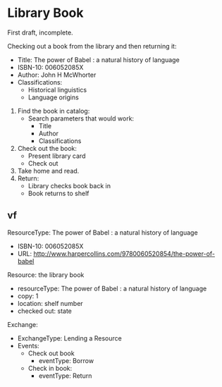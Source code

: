 # Library Book

<!-- TODO --> First draft, incomplete.

Checking out a book from the library and then returning it:

* Title: The power of Babel : a natural history of language
* ISBN-10: 006052085X
* Author: John H McWhorter
* Classifications: 
    * Historical linguistics
    * Language origins


1. Find the book in catalog:
    * Search parameters that would work:
        * Title
        * Author
        * Classifications
2. Check out the book:
    * Present library card
    * Check out
3. Take home and read.
4. Return:
    * Library checks book back in
    * Book returns to shelf
    
## vf ##

ResourceType: The power of Babel : a natural history of language
* ISBN-10: 006052085X
* URL: http://www.harpercollins.com/9780060520854/the-power-of-babel

Resource: the library book
* resourceType: The power of Babel : a natural history of language
* copy: 1
* location: shelf number
* checked out: state

Exchange: 
* ExchangeType: Lending a Resource
* Events:
    * Check out book
        * eventType: Borrow
    * Check in book:
        * eventType: Return
    


